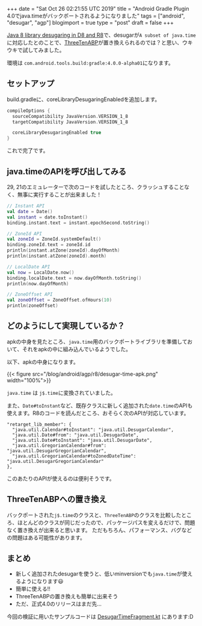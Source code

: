 +++
date = "Sat Oct 26 02:21:55 UTC 2019"
title = "Android Gradle Plugin 4.0でjava.timeがバックポートされるようになりました"
tags = ["android", "desugar", "agp"]
blogimport = true
type = "post"
draft = false
+++

[Java 8 library desugaring in D8 and R8](https://developer.android.com/studio/preview/features#j8-desugar)で、desugarが`A subset of java.time`に対応したとのことで、[ThreeTenABP](https://github.com/JakeWharton/ThreeTenABP)が置き換えられるのでは？と思い、ウキウキで試してみました。

環境は `com.android.tools.build:gradle:4.0.0-alpha01`になります。

## セットアップ

build.gradleに、coreLibraryDesugaringEnabledを追加します。

```groovy
compileOptions {
  sourceCompatibility JavaVersion.VERSION_1_8
  targetCompatibility JavaVersion.VERSION_1_8

  coreLibraryDesugaringEnabled true
}
```

これで完了です。

## java.timeのAPIを呼び出してみる

29, 21のエミュレーターで次のコードを試したところ、クラッシュすることなく、無事に実行することが出来ました！

```kotlin
// Instant API
val date = Date()
val instant = date.toInstant()
binding.instant.text = instant.epochSecond.toString()

// ZoneId API
val zoneId = ZoneId.systemDefault()
binding.zoneId.text = zoneId.id
println(instant.atZone(zoneId).dayOfMonth)
println(instant.atZone(zoneId).month)

// LocalDate API
val now = LocalDate.now()
binding.localDate.text = now.dayOfMonth.toString()
println(now.dayOfMonth)

// ZoneOffset API
val zoneOffset = ZoneOffset.ofHours(10)
println(zoneOffset)
```

## どのようにして実現しているか？

apkの中身を見たところ、`java.time`用のバックポートライブラリを準備しておいて、それをapkの中に組み込んでいるようでした。

以下、apkの中身になります。

{{< figure src="/blog/android/agp/r8/desugar-time-apk.png" width="100%">}}

`java.time` は `j$.time`に変換されていました。

また、`Date#toInstant`など、既存クラスに新しく追加された`date.time`のAPIも使えます。R8のコードを読んだところ、おそらく次のAPIが対応しています。

```
"retarget_lib_member": {
  "java.util.Calendar#toInstant": "java.util.DesugarCalendar",
  "java.util.Date#from": "java.util.DesugarDate",
  "java.util.Date#toInstant": "java.util.DesugarDate",
  "java.util.GregorianCalendar#from": "java.util.DesugarGregorianCalendar",
  "java.util.GregorianCalendar#toZonedDateTime": "java.util.DesugarGregorianCalendar"
},
```

このあたりのAPIが使えるのは便利そうです。

## ThreeTenABPへの置き換え

バックポートされた`j$.time`のクラスと、`ThreeTenABP`のクラスを比較したところ、ほとんどのクラスが同じだったので、パッケージパスを変えるだけで、問題なく置き換えが出来ると思います。
ただもちろん、パフォーマンス、バグなどの問題はある可能性があります。

## まとめ

- 新しく追加されたdesugarを使うと、低いminversionでも`java.time`が使えるようになります😃
- 簡単に使える!!
- ThreeTenABPの置き換えも簡単に出来そう
- ただ、正式4.0のリリースはまだ先...

今回の検証に用いたサンプルコードは [DesugarTimeFragment.kt](https://github.com/satoshun-android-example/AndroidStudioFeature/blob/master/app/src/main/java/com/github/satoshun/example/desugartime/DesugarTimeFragment.kt) にあります:D
